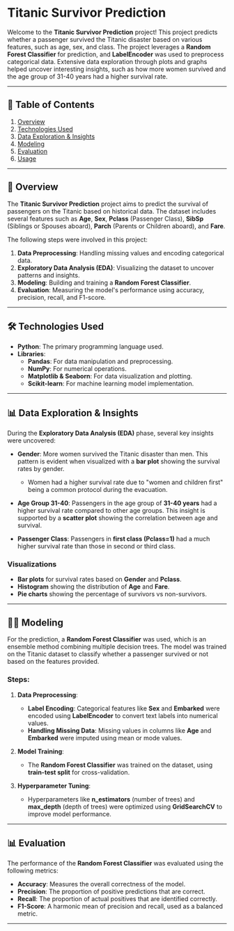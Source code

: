 # Titanic Survivor Prediction

Welcome to the **Titanic Survivor Prediction** project! This project predicts whether a passenger survived the Titanic disaster based on various features, such as age, sex, and class. The project leverages a **Random Forest Classifier** for prediction, and **LabelEncoder** was used to preprocess categorical data. Extensive data exploration through plots and graphs helped uncover interesting insights, such as how more women survived and the age group of 31-40 years had a higher survival rate.

---

## 📖 Table of Contents

1. [Overview](#overview)  
2. [Technologies Used](#technologies-used)  
3. [Data Exploration & Insights](#data-exploration--insights)  
4. [Modeling](#modeling)  
5. [Evaluation](#evaluation)  
6. [Usage](#usage)  

---

## 🌟 Overview

The **Titanic Survivor Prediction** project aims to predict the survival of passengers on the Titanic based on historical data. The dataset includes several features such as **Age**, **Sex**, **Pclass** (Passenger Class), **SibSp** (Siblings or Spouses aboard), **Parch** (Parents or Children aboard), and **Fare**.

The following steps were involved in this project:
1. **Data Preprocessing**: Handling missing values and encoding categorical data.
2. **Exploratory Data Analysis (EDA)**: Visualizing the dataset to uncover patterns and insights.
3. **Modeling**: Building and training a **Random Forest Classifier**.
4. **Evaluation**: Measuring the model's performance using accuracy, precision, recall, and F1-score.

---

## 🛠 Technologies Used

- **Python**: The primary programming language used.
- **Libraries**:
  - **Pandas**: For data manipulation and preprocessing.
  - **NumPy**: For numerical operations.
  - **Matplotlib & Seaborn**: For data visualization and plotting.
  - **Scikit-learn**: For machine learning model implementation.

---

## 📊 Data Exploration & Insights

During the **Exploratory Data Analysis (EDA)** phase, several key insights were uncovered:

- **Gender**: More women survived the Titanic disaster than men. This pattern is evident when visualized with a **bar plot** showing the survival rates by gender.
  - Women had a higher survival rate due to "women and children first" being a common protocol during the evacuation.

- **Age Group 31-40**: Passengers in the age group of **31-40 years** had a higher survival rate compared to other age groups. This insight is supported by a **scatter plot** showing the correlation between age and survival.

- **Passenger Class**: Passengers in **first class (Pclass=1)** had a much higher survival rate than those in second or third class.

### Visualizations
- **Bar plots** for survival rates based on **Gender** and **Pclass**.
- **Histogram** showing the distribution of **Age** and **Fare**.
- **Pie charts** showing the percentage of survivors vs non-survivors.

---

## 🧑‍💻 Modeling

For the prediction, a **Random Forest Classifier** was used, which is an ensemble method combining multiple decision trees. The model was trained on the Titanic dataset to classify whether a passenger survived or not based on the features provided.

### Steps:
1. **Data Preprocessing**:
   - **Label Encoding**: Categorical features like **Sex** and **Embarked** were encoded using **LabelEncoder** to convert text labels into numerical values.
   - **Handling Missing Data**: Missing values in columns like **Age** and **Embarked** were imputed using mean or mode values.

2. **Model Training**:
   - The **Random Forest Classifier** was trained on the dataset, using **train-test split** for cross-validation.

3. **Hyperparameter Tuning**:
   - Hyperparameters like **n_estimators** (number of trees) and **max_depth** (depth of trees) were optimized using **GridSearchCV** to improve model performance.

---

## 📊 Evaluation

The performance of the **Random Forest Classifier** was evaluated using the following metrics:
- **Accuracy**: Measures the overall correctness of the model.
- **Precision**: The proportion of positive predictions that are correct.
- **Recall**: The proportion of actual positives that are identified correctly.
- **F1-Score**: A harmonic mean of precision and recall, used as a balanced metric.

---
